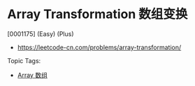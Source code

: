# Array Transformation 数组变换

[0001175] (Easy) (Plus)

- https://leetcode-cn.com/problems/array-transformation/

Topic Tags:

- [Array 数组](https://leetcode-cn.com/tag/array/)

